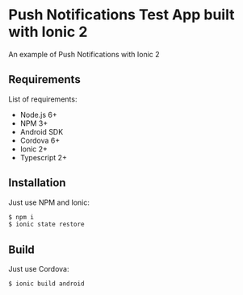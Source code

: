 # Push Notifications Test App built with Ionic 2
An example of Push Notifications with Ionic 2

## Requirements
List of requirements:

 * Node.js 6+
 * NPM 3+
 * Android SDK
 * Cordova 6+
 * Ionic 2+
 * Typescript 2+

## Installation
Just use NPM and Ionic:

```bash
$ npm i
$ ionic state restore
```

## Build
Just use Cordova:

```bash
$ ionic build android
```
